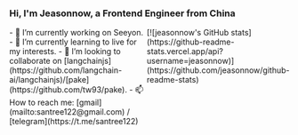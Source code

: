 ### Hi, I'm Jeasonnow, a Frontend Engineer from China

<html>
  <div style="display: flex; flex-direction: row">
    <div style="flex: 1">
      - 🔭 I’m currently working on Seeyon.
      - 🌱 I’m currently learning to live for my interests.
      - 👯 I’m looking to collaborate on [langchainjs](https://github.com/langchain-ai/langchainjs)/[pake](https://github.com/tw93/pake).
      - 📫 How to reach me: [gmail](mailto:santree122@gmail.com) / [telegram](https://t.me/santree122)
    </div>
    <div style="flex: 1"> 
      [![jeasonnow's GitHub stats](https://github-readme-stats.vercel.app/api?username=jeasonnow)](https://github.com/jeasonnow/github-readme-stats)
    </div>
  </div>
</html>

